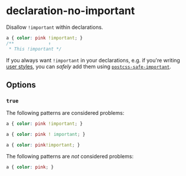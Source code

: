 # declaration-no-important

Disallow `!important` within declarations.

<!-- prettier-ignore -->
```css
a { color: pink !important; }
/**             ↑
 * This !important */
```

If you always want `!important` in your declarations, e.g. if you're writing [user styles](https://userstyles.org/), you can _safely_ add them using [`postcss-safe-important`](https://github.com/crimx/postcss-safe-important).

## Options

### `true`

The following patterns are considered problems:

<!-- prettier-ignore -->
```css
a { color: pink !important; }
```

<!-- prettier-ignore -->
```css
a { color: pink ! important; }
```

<!-- prettier-ignore -->
```css
a { color: pink!important; }
```

The following patterns are _not_ considered problems:

<!-- prettier-ignore -->
```css
a { color: pink; }
```
